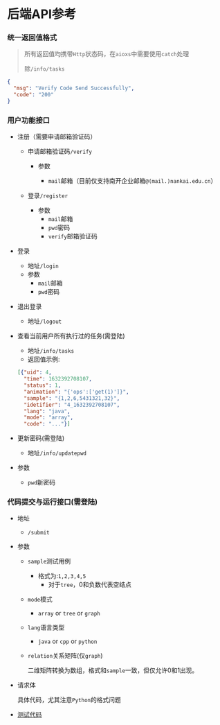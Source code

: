 # 后端API参考

### 统一返回值格式

> 所有返回值均携带`Http`状态码，在`aioxs`中需要使用`catch`处理
>
> 除`/info/tasks`

```json
{
  "msg": "Verify Code Send Successfully",
  "code": "200"
}
```

### 用户功能接口

* 注册（需要申请邮箱验证码）

  * 申请邮箱验证码`/verify` 

    * 参数

      * `mail`邮箱（目前仅支持南开企业邮箱`@(mail.)nankai.edu.cn`）
  * 登录`/register`

    * 参数
      * `mail`邮箱
      * `pwd`密码
      * `verify`邮箱验证码

* 登录

  * 地址`/login`
  * 参数
    * `mail`邮箱
    * `pwd`密码

* 退出登录

  * 地址`/logout`

* 查看当前用户所有执行过的任务(需登陆)

  * 地址`/info/tasks`
  * 返回值示例:

  ```json
  [{"uid": 4,
    "time": 1632392708107,
    "status": 1,
    "animation": "{'ops':['get(1)']}",
    "sample": "{1,2,6,5431321,32}",
    "idetifier": "4_1632392708107",
    "lang": "java",
    "mode": "array",
    "code": "..."}]
  ```

* 更新密码(需登陆)

  * 地址`/info/updatepwd`

* 参数

  * `pwd`新密码

### 代码提交与运行接口(需登陆)

* 地址

  * `/submit`

* 参数

  * `sample`测试用例

    * 格式为:`1,2,3,4,5`
      * 对于`tree`，0和负数代表空结点

  * `mode`模式

    * `array` or `tree` or `graph`

  * `lang`语言类型

    * `java` or `cpp` or `python `

  * `relation`关系矩阵(仅`graph`)

    二维矩阵转换为数组，格式和`sample`一致，但仅允许0和1出现。

* 请求体

  具体代码，尤其注意`Python`的格式问题

* [测试代码](./TestCases.html)

